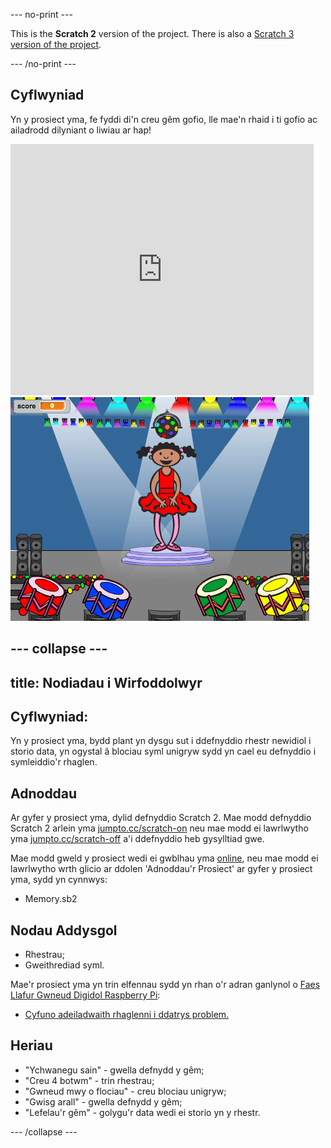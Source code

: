 --- no-print ---

This is the **Scratch 2** version of the project. There is also a [Scratch 3 version of the project](https://projects.raspberrypi.org/cy-GB/projects/memory).

--- /no-print ---

## Cyflwyniad

Yn y prosiect yma, fe fyddi di'n creu gêm gofio, lle mae'n rhaid i ti gofio ac ailadrodd dilyniant o liwiau ar hap!

<div class="scratch-preview">
  <iframe allowtransparency="true" width="485" height="402" src="https://scratch.mit.edu/projects/embed/34874510/?autostart=false" frameborder="0"></iframe>
  <img src="images/colour-final.png">
</div>

--- collapse ---
---
title: Nodiadau i Wirfoddolwyr
---

## Cyflwyniad:
Yn y prosiect yma, bydd plant yn dysgu sut i ddefnyddio rhestr newidiol i storio data, yn ogystal â blociau syml unigryw sydd yn cael eu defnyddio i symleiddio'r rhaglen. 

## Adnoddau
Ar gyfer y prosiect yma, dylid defnyddio Scratch 2.  Mae modd defnyddio Scratch 2 arlein yma [jumpto.cc/scratch-on](http://jumpto.cc/scratch-on) neu mae modd ei lawrlwytho yma [jumpto.cc/scratch-off](http://jumpto.cc/scratch-off) a'i ddefnyddio heb gysylltiad gwe.

Mae modd gweld y prosiect wedi ei gwblhau yma  <a href="http://scratch.mit.edu/projects/34874510/#editor">online</a>, neu mae modd ei lawrlwytho wrth glicio ar ddolen 'Adnoddau'r Prosiect' ar gyfer y prosiect yma, sydd yn cynnwys:

+ Memory.sb2

## Nodau Addysgol
+ Rhestrau;
+ Gweithrediad syml.

Mae'r prosiect yma yn trin elfennau sydd yn rhan o'r adran ganlynol o [Faes Llafur Gwneud Digidol Raspberry Pi](http://rpf.io/curriculum):

+ [Cyfuno adeiladwaith rhaglenni i ddatrys problem.](https://www.raspberrypi.org/curriculum/programming/builder)

## Heriau
+ "Ychwanegu sain" - gwella defnydd y gêm;
+ "Creu 4 botwm" - trin rhestrau;
+ "Gwneud mwy o flociau" - creu blociau unigryw;
+ "Gwisg arall" - gwella defnydd y gêm;
+ "Lefelau'r gêm" - golygu'r data wedi ei storio yn y rhestr. 

--- /collapse ---
